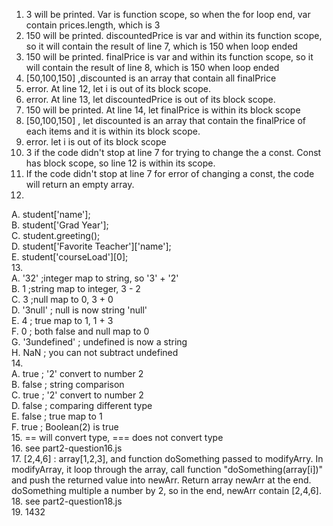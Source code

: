 1. 3 will be printed. Var is function scope, so when the for loop end, var contain prices.length, which is 3
2. 150 will be printed. discountedPrice is var and within its function scope, so it will contain the result of line 7, which is 150 when loop ended
3. 150 will be printed. finalPrice is var and within its function scope, so it will contain the result of line 8, which is 150 when loop ended
4. [50,100,150] ,discounted is an array that contain all finalPrice
5. error. At line 12, let i is out of its block scope. 
6. error. At line 13, let discountedPrice is out of its block scope. 
7. 150 will be printed. At line 14, let finalPrice is within its block scope
8. [50,100,150] , let discounted is an array that contain the finalPrice of each items and it is within its block scope.
9. error. let i is out of its block scope
10. 3 if the code didn't stop at line 7 for trying to change the a const. Const has block scope, so line 12 is within its scope.
11. If the code didn't stop at line 7 for error of changing a const, the code will return an empty array.
12. 
A. student['name'];\
B. student['Grad Year'];\
C. student.greeting();\
D. student['Favorite Teacher']['name'];\
E. student['courseLoad'][0];\
13.  
A. '32' ;integer map to string, so '3' + '2'\
B. 1 ;string map to integer, 3 - 2\
C. 3 ;null map to 0, 3 + 0\
D. '3null' ; null is now string 'null'\
E. 4 ; true map to 1, 1 + 3\
F. 0 ; both false and null map to 0\
G. '3undefined' ; undefined is now a string\
H. NaN ; you can not subtract undefined\
14. \
A. true ; '2' convert to number 2\
B. false ; string comparison\
C. true ; '2' convert to number 2\
D. false ; comparing different type\
E. false ; true map to 1\
F. true ; Boolean(2) is true\
15. == will convert type, === does not convert type\
16. see part2-question16.js\
17. [2,4,6] : array[1,2,3], and function doSomething passed to modifyArry. In modifyArray, it loop through the array, call function "doSomething(array[i])" and push the returned value into newArr. Return array newArr at the end. doSomething multiple a number by 2, so in the end, newArr contain [2,4,6].\
18. see part2-question18.js\
19. 1432
